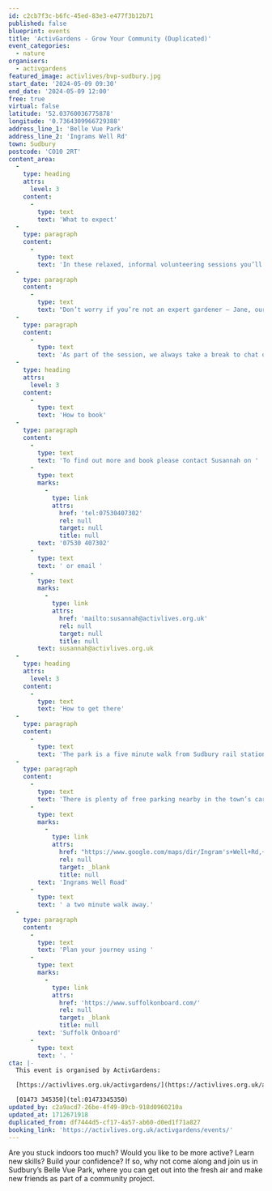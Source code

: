 ```yaml
---
id: c2cb7f3c-b6fc-45ed-83e3-e477f3b12b71
published: false
blueprint: events
title: 'ActivGardens - Grow Your Community (Duplicated)'
event_categories:
  - nature
organisers:
  - activgardens
featured_image: activlives/bvp-sudbury.jpg
start_date: '2024-05-09 09:30'
end_date: '2024-05-09 12:00'
free: true
virtual: false
latitude: '52.03760036775878'
longitude: '0.7364309966729388'
address_line_1: 'Belle Vue Park'
address_line_2: 'Ingrams Well Rd'
town: Sudbury
postcode: 'CO10 2RT'
content_area:
  -
    type: heading
    attrs:
      level: 3
    content:
      -
        type: text
        text: 'What to expect'
  -
    type: paragraph
    content:
      -
        type: text
        text: 'In these relaxed, informal volunteering sessions you’ll be part of a friendly group of local people who enjoy working together and making the park bloom for the whole community. We meet at Belle Vue Park every Thursday, 9:30am – 12.00noon.'
  -
    type: paragraph
    content:
      -
        type: text
        text: "Don’t worry if you’re not an expert gardener – Jane, our Project Co-ordinator, will help you find a suitable job, and you can learn alongside others too.\_ "
  -
    type: paragraph
    content:
      -
        type: text
        text: 'As part of the session, we always take a break to chat over a cuppa and biscuit.'
  -
    type: heading
    attrs:
      level: 3
    content:
      -
        type: text
        text: 'How to book'
  -
    type: paragraph
    content:
      -
        type: text
        text: 'To find out more and book please contact Susannah on '
      -
        type: text
        marks:
          -
            type: link
            attrs:
              href: 'tel:07530407302'
              rel: null
              target: null
              title: null
        text: '07530 407302'
      -
        type: text
        text: ' or email '
      -
        type: text
        marks:
          -
            type: link
            attrs:
              href: 'mailto:susannah@activlives.org.uk'
              rel: null
              target: null
              title: null
        text: susannah@activlives.org.uk
  -
    type: heading
    attrs:
      level: 3
    content:
      -
        type: text
        text: 'How to get there'
  -
    type: paragraph
    content:
      -
        type: text
        text: 'The park is a five minute walk from Sudbury rail station and a six minute walk from the bus station. '
  -
    type: paragraph
    content:
      -
        type: text
        text: 'There is plenty of free parking nearby in the town’s car parks and on '
      -
        type: text
        marks:
          -
            type: link
            attrs:
              href: "https://www.google.com/maps/dir/Ingram's+Well+Rd,+Sudbury/Belle+Vue+Park,+Sudbury/@52.0375521,0.7370701,18.75z/data=!4m14!4m13!1m5!1m1!1s0x47d8556cffe2cd5d:0xc8923b7b12bf0a4c!2m2!1d0.7376671!2d52.0378417!1m5!1m1!1s0x47d8556d9f2ba839:0x3b892fbce45be7a5!2m2!1d0.7364272!2d52.0374544!3e2?entry=ttu"
              rel: null
              target: _blank
              title: null
        text: 'Ingrams Well Road'
      -
        type: text
        text: ' a two minute walk away.'
  -
    type: paragraph
    content:
      -
        type: text
        text: 'Plan your journey using '
      -
        type: text
        marks:
          -
            type: link
            attrs:
              href: 'https://www.suffolkonboard.com/'
              rel: null
              target: _blank
              title: null
        text: 'Suffolk Onboard'
      -
        type: text
        text: '. '
cta: |-
  This event is organised by ActivGardens:

  [https://activlives.org.uk/activgardens/](https://activlives.org.uk/activgardens/) 

  [01473 345350](tel:01473345350)
updated_by: c2a9acd7-26be-4f49-89cb-918d0960210a
updated_at: 1712671918
duplicated_from: df7444d5-cf17-4a57-ab60-d0ed1f71a827
booking_link: 'https://activlives.org.uk/activgardens/events/'
---
```

Are you stuck indoors too much? Would you like to be more active? Learn new skills? Build your confidence? If so, why not come along and join us in Sudbury’s Belle Vue Park, where you can get out into the fresh air and make new friends as part of a community project.
